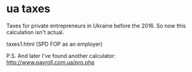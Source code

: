 ua taxes
========

Taxes for private entrepreneurs in Ukraine before the 2016. So now this calculation isn't actual.

taxes1.html (SPD FOP as an employer)

P.S. And later I've found another calculator: http://www.payroll.com.ua/pro.php
